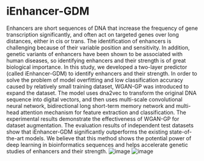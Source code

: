 # iEnhancer-GDM
Enhancers are short sequences of DNA that increase the frequency of gene transcription significantly, and often act on targeted genes over long distances, either in cis or trans. The identification of enhancers is challenging because of their variable position and sensitivity. In addition, genetic variants of enhancers have been shown to be associated with human diseases, so identifying enhancers and their strength is of great biological importance. In this study, we developed a two-layer predictor (called iEnhancer-GDM) to identify enhancers and their strength. In order to solve the problem of model overfitting and low classification accuracy caused by relatively small training dataset, WGAN-GP was introduced to expand the dataset. The model uses dna2vec to transform the original DNA sequence into digital vectors, and then uses multi-scale convolutional neural network, bidirectional long short-term memory network and multi-head attention mechanism for feature extraction and classification. The experimental results demonstrate the effectiveness of WGAN-GP for dataset augmentation. The evaluation results of independent test datasets show that iEnhancer-GDM significantly outperforms the existing state-of-the-art models. We believe that this method shows the potential power of deep learning in bioinformatics sequences and helps accelerate genetic studies of enhancers and their strength.
![image](https://user-images.githubusercontent.com/94884154/201487389-b11bd02d-8e6c-4d26-bd67-ea0c4edc70c3.png)
![image](https://user-images.githubusercontent.com/94884154/201487402-a365f6b6-aece-4070-bb65-10609b662f48.png)
